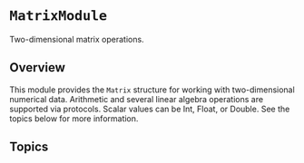 # ``MatrixModule``

Two-dimensional matrix operations.

## Overview

This module provides the ``Matrix`` structure for working with two-dimensional numerical data. Arithmetic and several linear algebra operations are supported via protocols. Scalar values can be Int, Float, or Double. See the topics below for more information. 

## Topics
